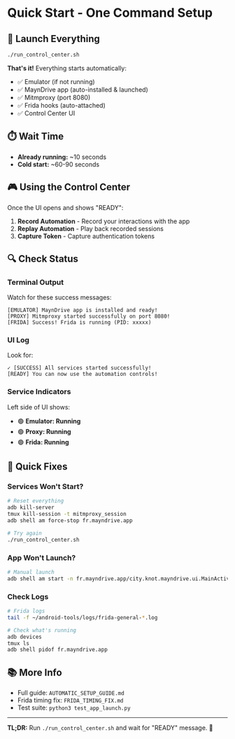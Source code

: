 # Quick Start - One Command Setup

## 🎯 Launch Everything

```bash
./run_control_center.sh
```

**That's it!** Everything starts automatically:
- ✅ Emulator (if not running)
- ✅ MaynDrive app (auto-installed & launched)
- ✅ Mitmproxy (port 8080)
- ✅ Frida hooks (auto-attached)
- ✅ Control Center UI

## ⏱️ Wait Time

- **Already running:** ~10 seconds
- **Cold start:** ~60-90 seconds

## 🎮 Using the Control Center

Once the UI opens and shows "READY":

1. **Record Automation** - Record your interactions with the app
2. **Replay Automation** - Play back recorded sessions
3. **Capture Token** - Capture authentication tokens

## 🔍 Check Status

### Terminal Output
Watch for these success messages:
```
[EMULATOR] MaynDrive app is installed and ready!
[PROXY] Mitmproxy started successfully on port 8080!
[FRIDA] Success! Frida is running (PID: xxxxx)
```

### UI Log
Look for:
```
✓ [SUCCESS] All services started successfully!
[READY] You can now use the automation controls!
```

### Service Indicators
Left side of UI shows:
- 🟢 **Emulator: Running**
- 🟢 **Proxy: Running**
- 🟢 **Frida: Running**

## 🐛 Quick Fixes

### Services Won't Start?
```bash
# Reset everything
adb kill-server
tmux kill-session -t mitmproxy_session
adb shell am force-stop fr.mayndrive.app

# Try again
./run_control_center.sh
```

### App Won't Launch?
```bash
# Manual launch
adb shell am start -n fr.mayndrive.app/city.knot.mayndrive.ui.MainActivity
```

### Check Logs
```bash
# Frida logs
tail -f ~/android-tools/logs/frida-general-*.log

# Check what's running
adb devices
tmux ls
adb shell pidof fr.mayndrive.app
```

## 📚 More Info

- Full guide: `AUTOMATIC_SETUP_GUIDE.md`
- Frida timing fix: `FRIDA_TIMING_FIX.md`
- Test suite: `python3 test_app_launch.py`

---

**TL;DR:** Run `./run_control_center.sh` and wait for "READY" message. 🚀

